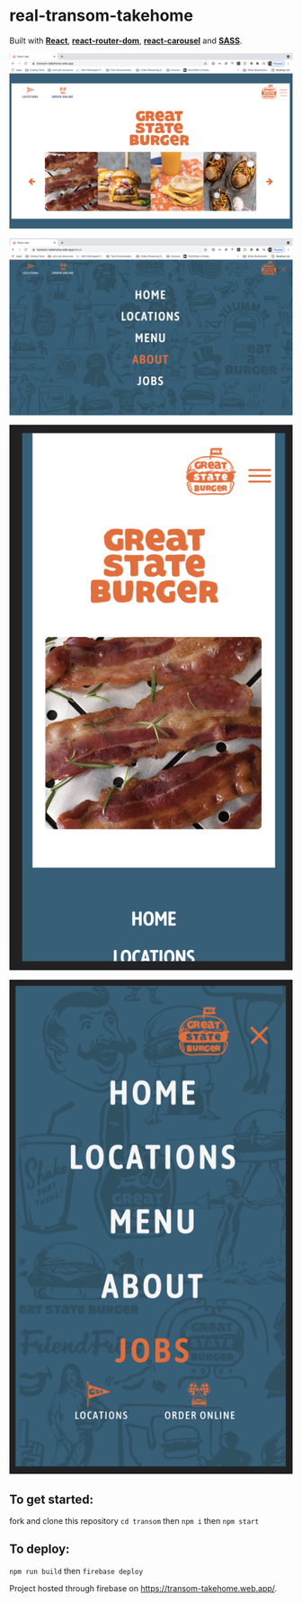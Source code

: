 # real-transom-takehome
Built with <b><a href="https://reactjs.org/">React</a></b>, <b><a href="https://reactrouter.com/web/guides/quick-start">react-router-dom</a></b>, <b><a href="https://brainhubeu.github.io/react-carousel/docs/gettingStarted">react-carousel</a></b> and <b><a href="https://sass-lang.com/">SASS</a></b>.



![Homescreen](homescreen.png "Homepage")

![Menu](menu.png "menu")


![Mobile](mobile.png "Mobile view")


![Mobile-menu](mobile-menu.png "Mobile menu")

## To get started:

fork and clone this repository
`cd transom`
then 
`npm i`
 then
 `npm start`

## To deploy:
`npm run build` then `firebase deploy`

Project hosted through firebase on https://transom-takehome.web.app/.



